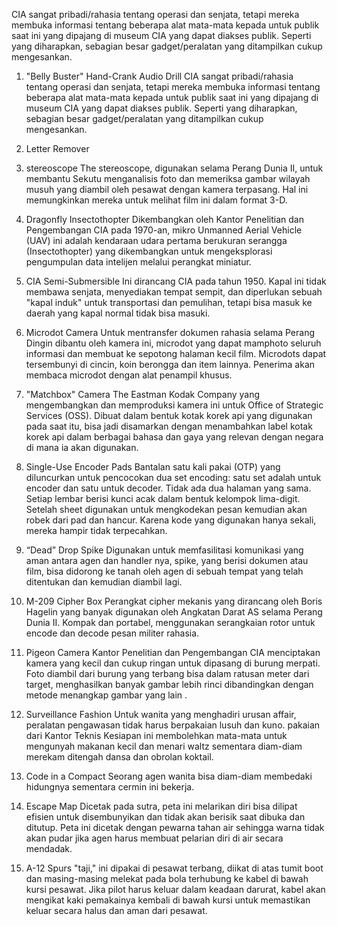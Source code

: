CIA sangat pribadi/rahasia tentang operasi dan senjata, tetapi mereka membuka informasi tentang beberapa alat mata-mata kepada untuk publik saat ini yang dipajang di museum CIA yang dapat diakses publik. Seperti yang diharapkan, sebagian besar gadget/peralatan yang ditampilkan cukup mengesankan.

1. "Belly Buster" Hand-Crank Audio Drill
CIA sangat pribadi/rahasia tentang operasi dan senjata, tetapi mereka membuka informasi tentang beberapa alat mata-mata kepada untuk publik saat ini yang dipajang di museum CIA yang dapat diakses publik. Seperti yang diharapkan, sebagian besar gadget/peralatan yang ditampilkan cukup mengesankan.

2. Letter Remover

3. stereoscope
The stereoscope, digunakan selama Perang Dunia II, untuk membantu Sekutu menganalisis foto dan memeriksa gambar wilayah musuh yang diambil oleh pesawat dengan kamera terpasang. Hal ini memungkinkan mereka untuk melihat film ini dalam format 3-D.

4. Dragonfly Insectothopter
Dikembangkan oleh Kantor Penelitian dan Pengembangan CIA pada 1970-an, mikro Unmanned Aerial Vehicle (UAV) ini adalah kendaraan udara pertama berukuran serangga (Insectothopter) yang dikembangkan untuk mengeksplorasi pengumpulan data intelijen melalui perangkat miniatur.

5. CIA Semi-Submersible
Ini dirancang CIA pada tahun 1950. Kapal ini tidak membawa senjata, menyediakan tempat sempit, dan diperlukan sebuah "kapal induk" untuk transportasi dan pemulihan, tetapi bisa masuk ke daerah yang kapal normal tidak bisa masuki.

6. Microdot Camera
Untuk mentransfer dokumen rahasia selama Perang Dingin dibantu oleh kamera ini, microdot yang dapat mamphoto seluruh informasi dan membuat ke sepotong halaman kecil film. Microdots dapat tersembunyi di cincin, koin berongga dan item lainnya. Penerima akan membaca microdot dengan alat penampil khusus.

7. "Matchbox" Camera
The Eastman Kodak Company yang mengembangkan dan memproduksi kamera ini untuk Office of Strategic Services (OSS). Dibuat dalam bentuk kotak korek api yang digunakan pada saat itu, bisa jadi disamarkan dengan menambahkan label kotak korek api dalam berbagai bahasa dan gaya yang relevan dengan negara di mana ia akan digunakan.

8. Single-Use Encoder Pads
Bantalan satu kali pakai (OTP) yang diluncurkan untuk pencocokan dua set encoding: satu set adalah untuk encoder dan satu untuk decoder. Tidak ada dua halaman yang sama. Setiap lembar berisi kunci acak dalam bentuk kelompok lima-digit. Setelah sheet digunakan untuk mengkodekan pesan kemudian akan robek dari pad dan hancur. Karena kode yang digunakan hanya sekali, mereka hampir tidak terpecahkan.

9. “Dead” Drop Spike
Digunakan untuk memfasilitasi komunikasi yang aman antara agen dan handler nya, spike, yang berisi dokumen atau film, bisa didorong ke tanah oleh agen di sebuah tempat yang telah ditentukan dan kemudian diambil lagi.

10. M-209 Cipher Box
Perangkat cipher mekanis yang dirancang oleh Boris Hagelin yang banyak digunakan oleh Angkatan Darat AS selama Perang Dunia II. Kompak dan portabel, menggunakan serangkaian rotor untuk encode dan decode pesan militer rahasia.

11. Pigeon Camera
Kantor Penelitian dan Pengembangan CIA menciptakan kamera yang kecil dan cukup ringan untuk dipasang di burung merpati. Foto diambil dari burung yang terbang bisa dalam ratusan meter dari target, menghasilkan banyak gambar lebih rinci dibandingkan dengan metode menangkap gambar yang lain .

12. Surveillance Fashion
Untuk wanita yang menghadiri urusan affair, peralatan pengawasan tidak harus berpakaian lusuh dan kuno. pakaian dari Kantor Teknis Kesiapan ini membolehkan mata-mata untuk mengunyah makanan kecil dan menari waltz sementara diam-diam merekam ditengah dansa dan obrolan koktail.

13. Code in a Compact
Seorang agen wanita bisa diam-diam membedaki hidungnya sementara cermin ini bekerja.

14. Escape Map
Dicetak pada sutra, peta ini melarikan diri bisa dilipat efisien untuk disembunyikan dan tidak akan berisik saat dibuka dan ditutup. Peta ini dicetak dengan pewarna tahan air sehingga warna tidak akan pudar jika agen harus membuat pelarian diri di air secara mendadak.

15. A-12 Spurs
"taji," ini dipakai di pesawat terbang, diikat di atas tumit boot dan masing-masing melekat pada bola terhubung ke kabel di bawah kursi pesawat. Jika pilot harus keluar dalam keadaan darurat, kabel akan mengikat kaki pemakainya kembali di bawah kursi untuk memastikan keluar secara halus dan aman dari pesawat.

